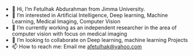 - 👋 Hi, I’m Fetulhak Abdurahman from Jimma University.
- 👀 I’m interested in Artificial Intelligence, Deep learning, Machine Learning, Medical Imaging, Computer Vision
- 🌱 I’m currently working as an independent researcher in the area of computer vision with focus on medical imaging
- 💞️ I’m looking to collaborate on Deep learning, machine learning Projects
- 📫 How to reach me: Email me afetulhak@yahoo.com
